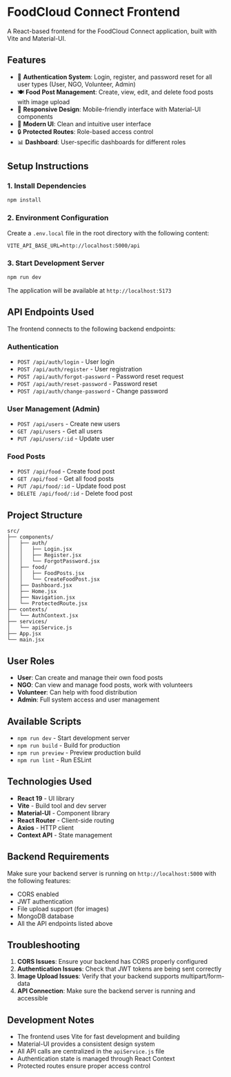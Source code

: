 # FoodCloud Connect Frontend

A React-based frontend for the FoodCloud Connect application, built with Vite and Material-UI.

## Features

- 🔐 **Authentication System**: Login, register, and password reset for all user types (User, NGO, Volunteer, Admin)
- 🍽️ **Food Post Management**: Create, view, edit, and delete food posts with image upload
- 📱 **Responsive Design**: Mobile-friendly interface with Material-UI components
- 🎨 **Modern UI**: Clean and intuitive user interface
- 🔒 **Protected Routes**: Role-based access control
- 📊 **Dashboard**: User-specific dashboards for different roles

## Setup Instructions

### 1. Install Dependencies

```bash
npm install
```

### 2. Environment Configuration

Create a `.env.local` file in the root directory with the following content:

```env
VITE_API_BASE_URL=http://localhost:5000/api
```

### 3. Start Development Server

```bash
npm run dev
```

The application will be available at `http://localhost:5173`

## API Endpoints Used

The frontend connects to the following backend endpoints:

### Authentication

- `POST /api/auth/login` - User login
- `POST /api/auth/register` - User registration
- `POST /api/auth/forgot-password` - Password reset request
- `POST /api/auth/reset-password` - Password reset
- `POST /api/auth/change-password` - Change password

### User Management (Admin)

- `POST /api/users` - Create new users
- `GET /api/users` - Get all users
- `PUT /api/users/:id` - Update user

### Food Posts

- `POST /api/food` - Create food post
- `GET /api/food` - Get all food posts
- `PUT /api/food/:id` - Update food post
- `DELETE /api/food/:id` - Delete food post

## Project Structure

```
src/
├── components/
│   ├── auth/
│   │   ├── Login.jsx
│   │   ├── Register.jsx
│   │   └── ForgotPassword.jsx
│   ├── food/
│   │   ├── FoodPosts.jsx
│   │   └── CreateFoodPost.jsx
│   ├── Dashboard.jsx
│   ├── Home.jsx
│   ├── Navigation.jsx
│   └── ProtectedRoute.jsx
├── contexts/
│   └── AuthContext.jsx
├── services/
│   └── apiService.js
├── App.jsx
└── main.jsx
```

## User Roles

- **User**: Can create and manage their own food posts
- **NGO**: Can view and manage food posts, work with volunteers
- **Volunteer**: Can help with food distribution
- **Admin**: Full system access and user management

## Available Scripts

- `npm run dev` - Start development server
- `npm run build` - Build for production
- `npm run preview` - Preview production build
- `npm run lint` - Run ESLint

## Technologies Used

- **React 19** - UI library
- **Vite** - Build tool and dev server
- **Material-UI** - Component library
- **React Router** - Client-side routing
- **Axios** - HTTP client
- **Context API** - State management

## Backend Requirements

Make sure your backend server is running on `http://localhost:5000` with the following features:

- CORS enabled
- JWT authentication
- File upload support (for images)
- MongoDB database
- All the API endpoints listed above

## Troubleshooting

1. **CORS Issues**: Ensure your backend has CORS properly configured
2. **Authentication Issues**: Check that JWT tokens are being sent correctly
3. **Image Upload Issues**: Verify that your backend supports multipart/form-data
4. **API Connection**: Make sure the backend server is running and accessible

## Development Notes

- The frontend uses Vite for fast development and building
- Material-UI provides a consistent design system
- All API calls are centralized in the `apiService.js` file
- Authentication state is managed through React Context
- Protected routes ensure proper access control

